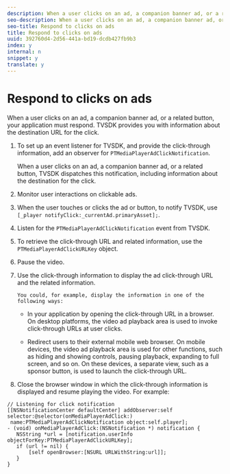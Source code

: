 ```yaml
---
description: When a user clicks on an ad, a companion banner ad, or a related button, your application must respond. TVSDK provides you with information about the destination URL for the click.
seo-description: When a user clicks on an ad, a companion banner ad, or a related button, your application must respond. TVSDK provides you with information about the destination URL for the click.
seo-title: Respond to clicks on ads
title: Respond to clicks on ads
uuid: 392760d4-2d56-441a-bd19-dcdb427fb9b3
index: y
internal: n
snippet: y
translate: y
---
```


# Respond to clicks on ads

When a user clicks on an ad, a companion banner ad, or a related button, your application must respond. TVSDK provides you with information about the destination URL for the click.


1. To set up an event listener for TVSDK, and provide the click-through information, add an observer for `PTMediaPlayerAdClickNotification`.

   When a user clicks on an ad, a companion banner ad, or a related button, TVSDK dispatches this notification, including information about the destination for the click.
1. Monitor user interactions on clickable ads.
1. When the user touches or clicks the ad or button, to notify TVSDK, use `[_player notifyClick:_currentAd.primaryAsset];`.
1. Listen for the `PTMediaPlayerAdClickNotification` event from TVSDK.
1. To retrieve the click-through URL and related information, use the `PTMediaPlayerAdClickURLKey` object.
1. Pause the video.
1. Use the click-through information to display the ad click-through URL and the related information.

       You could, for example, display the information in one of the following ways:    
    * In your application by opening the click-through URL in a browser. On desktop platforms, the video ad playback area is used to invoke click-through URLs at user clicks. 
    
    * Redirect users to their external mobile web browser. On mobile devices, the video ad playback area is used for other functions, such as hiding and showing controls, pausing playback, expanding to full screen, and so on. On these devices, a separate view, such as a sponsor button, is used to launch the click-through URL. 
    
    
    
    
1. Close the browser window in which the click-through information is displayed and resume playing the video.
For example: 
```
// Listening for click notification  
[[NSNotificationCenter defaultCenter] addObserver:self selector:@selector(onMediaPlayerAdClick:)  
 name:PTMediaPlayerAdClickNotification object:self.player]; 
- (void) onMediaPlayerAdClick:(NSNotification *) notification { 
   NSString *url = [notification.userInfo objectForKey:PTMediaPlayerAdClickURLKey];  
   if (url != nil) { 
       [self openBrowser:[NSURL URLWithString:url]]; 
   } 
} 

```

